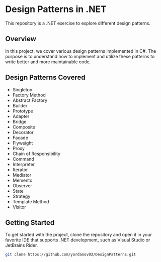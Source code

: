 # Design Patterns in .NET

This repository is a .NET exercise to explore different design patterns.

## Overview

In this project, we cover various design patterns implemented in C#. The purpose is to understand how to implement and utilize these patterns to write better and more maintainable code.

## Design Patterns Covered

- Singleton
- Factory Method
- Abstract Factory
- Builder
- Prototype
- Adapter
- Bridge
- Composite
- Decorator
- Facade
- Flyweight
- Proxy
- Chain of Responsibility
- Command
- Interpreter
- Iterator
- Mediator
- Memento
- Observer
- State
- Strategy
- Template Method
- Visitor

## Getting Started

To get started with the project, clone the repository and open it in your favorite IDE that supports .NET development, such as Visual Studio or JetBrains Rider.

```bash
git clone https://github.com/yordanov03/DesignPatterns.git
